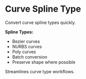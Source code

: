 # Curve Spline Type

Convert curve spline types quickly.

**Spline Types:**
- Bezier curves
- NURBS curves  
- Poly curves
- Batch conversion
- Preserve shape where possible

Streamlines curve type workflows.